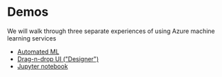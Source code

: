 # Demos
We will walk through three separate experiences of using Azure machine learning services
* [Automated ML](https://docs.microsoft.com/en-us/azure/machine-learning/tutorial-first-experiment-automated-ml)
* [Drag-n-drop UI ("Designer")](https://docs.microsoft.com/en-us/azure/machine-learning/tutorial-designer-automobile-price-train-score)
* [Jupyter notebook](https://docs.microsoft.com/en-us/azure/machine-learning/tutorial-1st-experiment-sdk-setup)